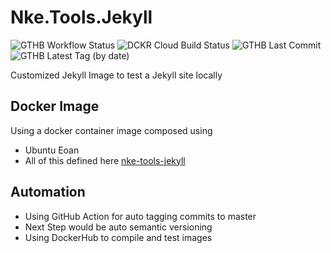 # Nke.Tools.Jekyll 
![GTHB Workflow Status](https://img.shields.io/github/workflow/status/bluekrow-dockerhub/nke.tools.jekyll/CI?label=Actions%20Build&logo=github&logoColor=gainsboro)
![DCKR Cloud Build Status](https://img.shields.io/docker/cloud/build/bluekrow/nke-tools-jekyll?label=Auto%20Build&logo=docker&logoColor=gainsboro)
![GTHB Last Commit](https://img.shields.io/github/last-commit/bluekrow-dockerhub/nke.tools.jekyll?label=Last%20Commit&logo=github&logoColor=gainsboro)
![GTHB Latest Tag (by date)](https://img.shields.io/github/v/tag/bluekrow-dockerhub/nke.tools.jekyll?label=Latest%20Tag&logo=github&logoColor=gainsboro)

Customized Jekyll Image to test a Jekyll site locally

## Docker Image
Using a docker container image composed using
- Ubuntu Eoan 
- All of this defined here [nke-tools-jekyll](https://hub.docker.com/repository/docker/bluekrow/nke-tools-jekyll)

## Automation
- Using GitHub Action for auto tagging commits to master
 - Next Step would be auto semantic versioning
- Using DockerHub to compile and test images
